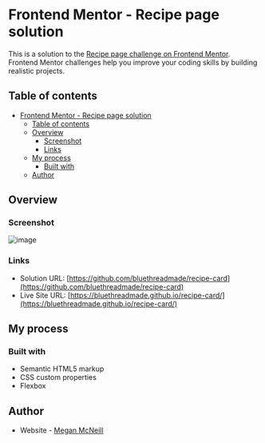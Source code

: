 # Frontend Mentor - Recipe page solution

This is a solution to the [Recipe page challenge on Frontend Mentor](https://www.frontendmentor.io/challenges/recipe-page-KiTsR8QQKm). Frontend Mentor challenges help you improve your coding skills by building realistic projects. 

## Table of contents

- [Frontend Mentor - Recipe page solution](#frontend-mentor---recipe-page-solution)
  - [Table of contents](#table-of-contents)
  - [Overview](#overview)
    - [Screenshot](#screenshot)
    - [Links](#links)
  - [My process](#my-process)
    - [Built with](#built-with)
  - [Author](#author)

## Overview

### Screenshot
![image](https://github.com/user-attachments/assets/7a0ee258-6306-46f8-baa8-be83fc71517e)

### Links

- Solution URL: [https://github.com/bluethreadmade/recipe-card](https://github.com/bluethreadmade/recipe-card)
- Live Site URL: [https://bluethreadmade.github.io/recipe-card/](https://bluethreadmade.github.io/recipe-card/)

## My process

### Built with

- Semantic HTML5 markup
- CSS custom properties
- Flexbox

## Author

- Website - [Megan McNeill](https://www.meganmcneill.dev)
